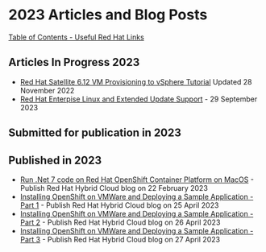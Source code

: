 # 2023 Articles and Blog Posts


[Table of Contents - Useful Red Hat Links](https://github.com/pslucas0212/UsefulRedHatLinks)

## Articles In Progress 2023

- [Red Hat Satellite 6.12 VM Provisioning to vSphere Tutorial](https://github.com/pslucas0212/RedHat-Satellite-6.12-VM-Provisioning-to-vSphere-Tutorial)  Updated 28 November 2022
- [Red Hat Enterpise Linux and Extended Update Support](https://github.com/pslucas0212/RHEL-EUS) - 29 September 2023

## Submitted for publication in 2023


## Published in 2023
- [Run .Net 7 code on Red Hat OpenShift Container Platform on MacOS](https://cloud.redhat.com/blog/run-.net-7-code-on-red-hat-openshift-container-platform-on-macos) - Publish Red Hat Hybrid Cloud blog on 22 February 2023
- [Installing OpenShift on VMWare and Deploying a Sample Application - Part 1](https://cloud.redhat.com/blog/installing-openshift-on-vmware-and-deploying-a-sample-application-part-1) - Publish Red Hat Hybrid Cloud blog on 25 April 2023
- [Installing OpenShift on VMWare and Deploying a Sample Application - Part 2](https://cloud.redhat.com/blog/installing-openshift-on-vmware-and-deploying-a-sample-application-part-2)  - Publish Red Hat Hybrid Cloud blog on 26 April 2023
- [Installing OpenShift on VMWare and Deploying a Sample Application - Part 3](https://cloud.redhat.com/blog/installing-openshift-on-vmware-and-deploying-a-sample-application-part-3)  - Publish Red Hat Hybrid Cloud blog on 27 April 2023
